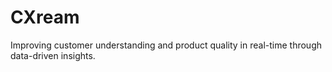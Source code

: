 # CXream
Improving customer understanding and product quality  in real-time through data-driven insights.  
